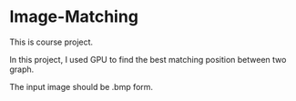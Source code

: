 # Image-Matching
This is course project. 

In this project, I used GPU to find the best matching position between two graph.

The input image should be .bmp form.



